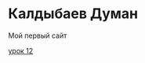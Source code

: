 

# Калдыбаев Думан
Мой первый сайт

  [урок 12](https://duman9898.github.io/lesson12/?#/ " Мояя готовая домашка ")
